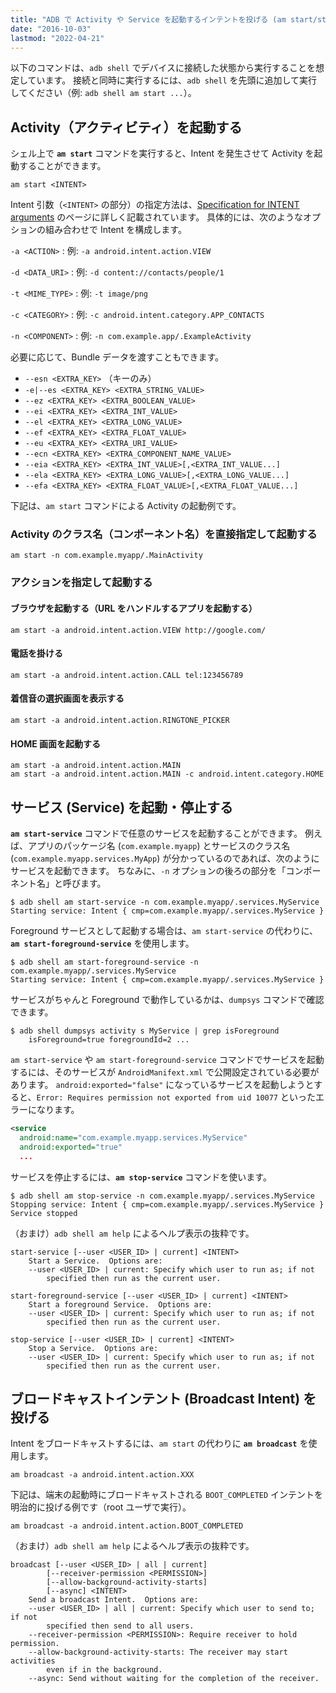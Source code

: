 ```yaml
---
title: "ADB で Activity や Service を起動するインテントを投げる (am start/start-service/broadcast)"
date: "2016-10-03"
lastmod: "2022-04-21"
---
```


以下のコマンドは、`adb shell` でデバイスに接続した状態から実行することを想定しています。
接続と同時に実行するには、`adb shell` を先頭に追加して実行してください（例: `adb shell am start ...`）。


Activity（アクティビティ）を起動する
----

シェル上で __`am start`__ コマンドを実行すると、Intent を発生させて Activity を起動することができます。

```
am start <INTENT>
```

Intent 引数（`<INTENT>` の部分）の指定方法は、[Specification for INTENT arguments](https://developer.android.com/studio/command-line/shell.html#IntentSpec) のページに詳しく記載されています。
具体的には、次のようなオプションの組み合わせで Intent を構成します。

`-a <ACTION>`
: 例: `-a android.intent.action.VIEW`

`-d <DATA_URI>`
: 例: `-d content://contacts/people/1`

`-t <MIME_TYPE>`
: 例: `-t image/png`

`-c <CATEGORY>`
: 例: `-c android.intent.category.APP_CONTACTS`

`-n <COMPONENT>`
: 例: `-n com.example.app/.ExampleActivity`

必要に応じて、Bundle データを渡すこともできます。

- `--esn <EXTRA_KEY>` （キーのみ）
- `-e|--es <EXTRA_KEY> <EXTRA_STRING_VALUE>`
- `--ez <EXTRA_KEY> <EXTRA_BOOLEAN_VALUE>`
- `--ei <EXTRA_KEY> <EXTRA_INT_VALUE>`
- `--el <EXTRA_KEY> <EXTRA_LONG_VALUE>`
- `--ef <EXTRA_KEY> <EXTRA_FLOAT_VALUE>`
- `--eu <EXTRA_KEY> <EXTRA_URI_VALUE>`
- `--ecn <EXTRA_KEY> <EXTRA_COMPONENT_NAME_VALUE>`
- `--eia <EXTRA_KEY> <EXTRA_INT_VALUE>[,<EXTRA_INT_VALUE...]`
- `--ela <EXTRA_KEY> <EXTRA_LONG_VALUE>[,<EXTRA_LONG_VALUE...]`
- `--efa <EXTRA_KEY> <EXTRA_FLOAT_VALUE>[,<EXTRA_FLOAT_VALUE...]`

下記は、`am start` コマンドによる Activity の起動例です。

### Activity のクラス名（コンポーネント名）を直接指定して起動する

```
am start -n com.example.myapp/.MainActivity
```

### アクションを指定して起動する

#### ブラウザを起動する（URL をハンドルするアプリを起動する）

```
am start -a android.intent.action.VIEW http://google.com/
```

#### 電話を掛ける

```
am start -a android.intent.action.CALL tel:123456789
```

#### 着信音の選択画面を表示する

```
am start -a android.intent.action.RINGTONE_PICKER
```

#### HOME 画面を起動する

```
am start -a android.intent.action.MAIN
am start -a android.intent.action.MAIN -c android.intent.category.HOME
```


サービス (Service) を起動・停止する
----

__`am start-service`__ コマンドで任意のサービスを起動することができます。
例えば、アプリのパッケージ名 (`com.example.myapp`) とサービスのクラス名 (`com.example.myapp.services.MyApp`) が分かっているのであれば、次のようにサービスを起動できます。
ちなみに、`-n` オプションの後ろの部分を「コンポーネント名」と呼びます。

```console
$ adb shell am start-service -n com.example.myapp/.services.MyService
Starting service: Intent { cmp=com.example.myapp/.services.MyService }
```

Foreground サービスとして起動する場合は、`am start-service` の代わりに、__`am start-foreground-service`__ を使用します。

```console
$ adb shell am start-foreground-service -n com.example.myapp/.services.MyService
Starting service: Intent { cmp=com.example.myapp/.services.MyService }
```

サービスがちゃんと Foreground で動作しているかは、`dumpsys` コマンドで確認できます。

```console
$ adb shell dumpsys activity s MyService | grep isForeground
    isForeground=true foregroundId=2 ...
```

`am start-service` や `am start-foreground-service` コマンドでサービスを起動するには、そのサービスが `AndroidManifext.xml` で公開設定されている必要があります。
`android:exported="false"` になっているサービスを起動しようとすると、`Error: Requires permission not exported from uid 10077` といったエラーになります。

```xml
<service
  android:name="com.example.myapp.services.MyService"
  android:exported="true"
  ...
```

サービスを停止するには、__`am stop-service`__ コマンドを使います。

```console
$ adb shell am stop-service -n com.example.myapp/.services.MyService
Stopping service: Intent { cmp=com.example.myapp/.services.MyService }
Service stopped
```

（おまけ）`adb shell am help` によるヘルプ表示の抜粋です。

```
start-service [--user <USER_ID> | current] <INTENT>
    Start a Service.  Options are:
    --user <USER_ID> | current: Specify which user to run as; if not
        specified then run as the current user.

start-foreground-service [--user <USER_ID> | current] <INTENT>
    Start a foreground Service.  Options are:
    --user <USER_ID> | current: Specify which user to run as; if not
        specified then run as the current user.

stop-service [--user <USER_ID> | current] <INTENT>
    Stop a Service.  Options are:
    --user <USER_ID> | current: Specify which user to run as; if not
        specified then run as the current user.
```


ブロードキャストインテント (Broadcast Intent) を投げる
----

Intent をブロードキャストするには、`am start` の代わりに __`am broadcast`__ を使用します。

```
am broadcast -a android.intent.action.XXX
```

下記は、端末の起動時にブロードキャストされる `BOOT_COMPLETED` インテントを明治的に投げる例です（root ユーザで実行）。

```
am broadcast -a android.intent.action.BOOT_COMPLETED
```

（おまけ）`adb shell am help` によるヘルプ表示の抜粋です。

```
broadcast [--user <USER_ID> | all | current]
        [--receiver-permission <PERMISSION>]
        [--allow-background-activity-starts]
        [--async] <INTENT>
    Send a broadcast Intent.  Options are:
    --user <USER_ID> | all | current: Specify which user to send to; if not
        specified then send to all users.
    --receiver-permission <PERMISSION>: Require receiver to hold permission.
    --allow-background-activity-starts: The receiver may start activities
        even if in the background.
    --async: Send without waiting for the completion of the receiver.
```

